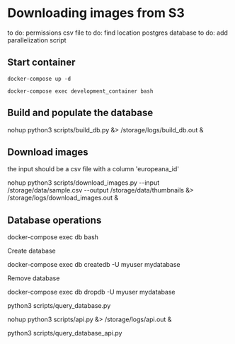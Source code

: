 # Downloading images from S3

to do: permissions csv file
to do: find location postgres database
to do: add parallelization script

## Start container

```shell
docker-compose up -d
```

```shell
docker-compose exec development_container bash
```

## Build and populate the database

nohup python3 scripts/build_db.py &> /storage/logs/build_db.out &

## Download images

the input should be a csv file with a column 'europeana_id'


nohup python3 scripts/download_images.py --input /storage/data/sample.csv --output /storage/data/thumbnails &> /storage/logs/download_images.out &



## Database operations



docker-compose exec db bash

Create database

docker-compose exec db createdb -U myuser mydatabase

Remove database

docker-compose exec db dropdb -U myuser mydatabase





















python3 scripts/query_database.py

nohup python3 scripts/api.py &> /storage/logs/api.out &

python3 scripts/query_database_api.py
